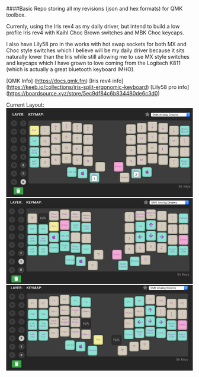 ####Basic Repo storing all my revisions (json and hex formats) for QMK toolbox.  

Currenly, using the Iris rev4 as my daily driver, but intend to build a low profile Iris rev4 with
Kaihl Choc Brown switches and MBK Choc keycaps. 

I also have Lily58 pro in the works with hot swap sockets for both MX and Choc style switches which
I believe will be my daily driver because it sits naturally lower than the Iris while still
 allowing me to use MX style switches and keycaps which I have grown to love coming from the
  Logitech K811 (which is actually a great bluetooth keyboard IMHO).

[QMK Info] (https://docs.qmk.fm)
[Iris rev4 info] (https://keeb.io/collections/iris-split-ergonomic-keyboard)
[Lily58 pro info] (https://boardsource.xyz/store/5ec9df84c6b834480de6c3d0)

Current Layout:
![Default Layer](https://github.com/DataDavD/mech_keyboards/blob/master/Iris_rev4/layout_rev10/layer_default.png)
![Layer 1](https://github.com/DataDavD/mech_keyboards/blob/master/Iris_rev4/layout_rev10/layer_1.png)
![Layer 2](https://github.com/DataDavD/mech_keyboards/blob/master/Iris_rev4/layout_rev10/layer_2.png)